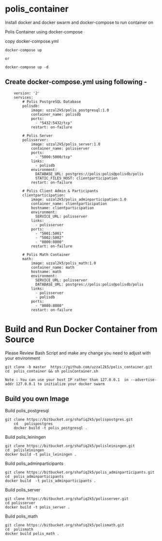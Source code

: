 # polis_container

Install docker and docker swarm and docker-compose to run container on 


Polis Container using docker-compose
 
  copy docker-compose.yml
  
    docker-compose up  
    
    or 
    
    docker-compose up -d
    
Create docker-compose.yml using following -
----------------------------------------
    
        version: '2'
        services:
            # Polis PostgreSQL Database
            polisdb:
                image: uzzal2k5/polis_postgresql:1.0
                container_name: polisdb
                ports:
                  - "5432:5432/tcp"
                restart: on-failure

            # Polis Server
            polisserver:
                image: uzzal2k5/polis_server:1.0
                container_name: polisserver
                ports:
                  - "5000:5000/tcp"
                links:
                  - polisdb
                environment:
                  DATABASE_URL: postgres://polis:polis@polisdb/polis
                  STATIC_FILES_HOST: clientparticipation
                restart: on-failure

            # Polis Client Admin & Participants
            clientparticipation:
                image: uzzal2k5/polis_adminparticipation:1.0
                container_name: clientparticipation
                hostname: clientparticipation
                environment:
                  SERVICE_URL: polisserver
                links:
                  - polisserver
                ports:
                  - "5001:5001"
                  - "5002:5002"
                  - "8000:8000"
                restart: on-failure

            # Polis Math Container
            math:
                image: uzzal2k5/polis_math:1.0
                container_name: math
                hostname: math
                environment:
                  SERVICE_URL: polisserver
                  DATABASE_URL: postgres://polis:polis@polisdb/polis
                links:
                  - polisserver
                  - polisdb
                ports:
                  - "8080:8080"
                restart: on-failure



# Build and Run Docker Container from Source

Please Review Bash Script and make any change you need to adjust with your environment

    git clone -b master  https://github.com/uzzal2k5/polis_container.git
    cd  polis_container && sh polisContainer.sh
    
    Note : You can use your host IP rather than 127.0.0.1  in --advertise-addr 127.0.0.1 to initialize your docker swarm


Build you own Image
-----------------------

Build polis_postgresql

      
    git clone https://bitbucket.org/shafiq2k5/polispostgres.git
        cd   polispostgres
        docker build -t polis_postgresql .
        
Build polis_leiningen 
   
    git clone https://bitbucket.org/shafiq2k5/polisleiningen.git
    cd  polisleiningen
    docker build -t polis_leiningen .
 
Build polis_adminparticipants   
    
    git clone https://bitbucket.org/shafiq2k5/polis_adminparticipants.git
    cd  polis_adminparticipants
    docker build  -t polis_adminparticipants .

Build polis_server  
    
    git clone https://bitbucket.org/shafiq2k5/polisserver.git
    cd polisserver
    docker build -t polis_server .
Build polis_math
 
    git clone https://bitbucket.org/shafiq2k5/polismath.git
    cd  polismath
    docker build polis_math .
     
    

